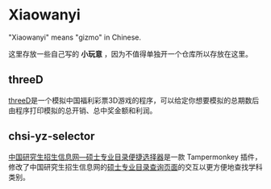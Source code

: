 # Xiaowanyi

"Xiaowanyi" means "gizmo" in Chinese.

这里存放一些自己写的 **小玩意** ，因为不值得单独开一个仓库所以存放在这里。

## threeD

[threeD](threeD)是一个模拟中国福利彩票3D游戏的程序，可以给定你想要模拟的总期数后由程序打印模拟的总开销、总中奖金额和利润。

## chsi-yz-selector

[中国研究生招生信息网—硕士专业目录便捷选择器](chsi-yz-selector)是一款 Tampermonkey 插件，修改了中国研究生招生信息网的[硕士专业目录查询页面](https://yz.chsi.com.cn/zsml/queryAction.do)的交互以更方便地查找学科类别。